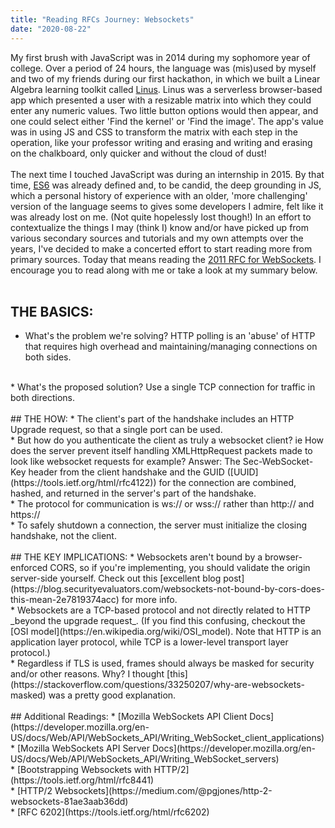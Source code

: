 ```yaml
---
title: "Reading RFCs Journey: Websockets"
date: "2020-08-22"
---
```


My first brush with JavaScript was in 2014 during my sophomore year of college. Over a period of 24 hours, the language was (mis)used by myself and two of my friends during our first hackathon, in which we built a Linear Algebra learning toolkit called [Linus](https://github.com/isabelleingato/hackprinceton2014). Linus was a serverless browser-based app which presented a user with a resizable matrix into which they could enter any numeric values. Two little button options would then appear, and one could select either 'Find the kernel' or 'Find the image'. The app's value was in using JS and CSS to transform the matrix with each step in the operation, like your professor writing and erasing and writing and erasing on the chalkboard, only quicker and without the cloud of dust!
<br><br>
The next time I touched JavaScript was during an internship in 2015. By that time, [ES6](https://medium.com/@madasamy/javascript-brief-history-and-ecmascript-es6-es7-es8-features-673973394df4) was already defined and, to be candid, the deep grounding in JS, which a personal history of experience with an older, 'more challenging' version of the language seems to gives some developers I admire, felt like it was already lost on me. (Not quite hopelessly lost though!) In an effort to contextualize the things I may (think I) know and/or have picked up from various secondary sources and tutorials and my own attempts over the years, I've decided to make a concerted effort to start reading more from primary sources. Today that means reading the [2011 RFC for WebSockets](https://tools.ietf.org/html/rfc6455). I encourage you to read along with me or take a look at my summary below.
<br><br>
## THE BASICS:
* What's the problem we're solving? HTTP polling is an 'abuse' of HTTP that requires high overhead and maintaining/managing connections on both sides.
<br>
* What's the proposed solution? Use a single TCP connection for traffic in both directions.
<br><br>
## THE HOW:
* The client's part of the handshake includes an HTTP Upgrade request, so that a single port can be used.
<br>
* But how do you authenticate the client as truly a websocket client? ie How does the server prevent itself handling XMLHttpRequest packets made to look like websocket requests for example? Answer: The Sec-WebSocket-Key header from the client handshake and the GUID ([UUID](https://tools.ietf.org/html/rfc4122)) for the connection are combined, hashed, and returned in the server's part of the handshake.
<br>
* The protocol for communication is ws:// or wss:// rather than http:// and https://
<br>
* To safely shutdown a connection, the server must initialize the closing handshake, not the client.
<br><br>
## THE KEY IMPLICATIONS:
* Websockets aren't bound by a browser-enforced CORS, so if you're implementing, you should validate the origin server-side yourself. Check out this [excellent blog post](https://blog.securityevaluators.com/websockets-not-bound-by-cors-does-this-mean-2e7819374acc) for more info.
<br>
* Websockets are a TCP-based protocol and not directly related to HTTP _beyond the upgrade request_. (If you find this confusing, checkout the [OSI model](https://en.wikipedia.org/wiki/OSI_model). Note that HTTP is an application layer protocol, while TCP is a lower-level transport layer protocol.)
<br>
* Regardless if TLS is used, frames should always be masked for security and/or other reasons. Why? I thought [this](https://stackoverflow.com/questions/33250207/why-are-websockets-masked) was a pretty good explanation.
<br>
<br>
## Additional Readings:
* [Mozilla WebSockets API Client Docs](https://developer.mozilla.org/en-US/docs/Web/API/WebSockets_API/Writing_WebSocket_client_applications)
<br>
* [Mozilla WebSockets API Server Docs](https://developer.mozilla.org/en-US/docs/Web/API/WebSockets_API/Writing_WebSocket_servers)
<br>
* [Bootstrapping Websockets with HTTP/2](https://tools.ietf.org/html/rfc8441)
<br>
* [HTTP/2 Websockets](https://medium.com/@pgjones/http-2-websockets-81ae3aab36dd)
<br>
* [RFC 6202](https://tools.ietf.org/html/rfc6202)
